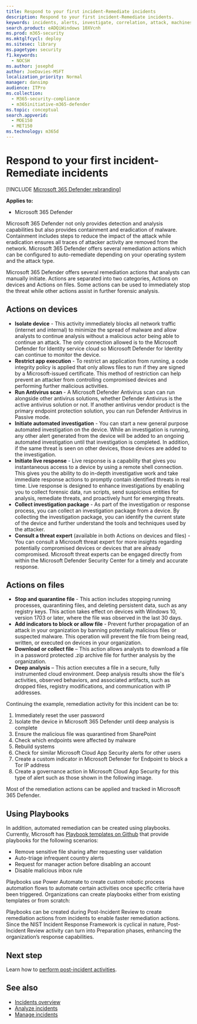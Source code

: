 ```yaml
---
title: Respond to your first incident-Remediate incidents
description: Respond to your first incident-Remediate incidents.
keywords: incidents, alerts, investigate, correlation, attack, machines, devices, users, identities, identity, mailbox, email, 365, microsoft, m365
search.product: eADQiWindows 10XVcnh
ms.prod: m365-security
ms.mktglfcycl: deploy
ms.sitesec: library
ms.pagetype: security
f1.keywords: 
  - NOCSH
ms.author: josephd
author: JoeDavies-MSFT
localization_priority: Normal
manager: dansimp
audience: ITPro
ms.collection: 
  - M365-security-compliance
  - m365initiative-m365-defender
ms.topic: conceptual
search.appverid: 
  - MOE150
  - MET150
ms.technology: m365d
---
```

# Respond to your first incident-Remediate incidents

[!INCLUDE [Microsoft 365 Defender rebranding](../includes/microsoft-defender.md)]

**Applies to:**
- Microsoft 365 Defender

Microsoft 365 Defender not only provides detection and analysis capabilities but also provides containment and eradication of malware. Containment includes steps to reduce the impact of the attack while eradication ensures all traces of attacker activity are removed from the network.  Microsoft 365 Defender offers several remediation actions which can be configured to auto-remediate depending on your operating system and the attack type.

Microsoft 365 Defender offers several remediation actions that analysts can manually initiate. Actions are separated into two categories, Actions on devices and Actions on files. Some actions can be used to immediately stop the threat while other actions assist in further forensic analysis.

## Actions on devices

- **Isolate device** - This activity immediately blocks all network traffic (internet and internal) to minimize the spread of malware and allow analysts to continue analysis without a malicious actor being able to continue an attack. The only connection allowed is to the Microsoft Defender for Identity service cloud so Microsoft Defender for Identity can continue to monitor the device. 
- **Restrict app execution** - To restrict an application from running, a code integrity policy is applied that only allows files to run if they are signed by a Microsoft-issued certificate. This method of restriction can help prevent an attacker from controlling compromised devices and performing further malicious activities.
- **Run Antivirus scan** - A Microsoft Defender Antivirus scan can run alongside other antivirus solutions, whether Defender Antivirus is the active antivirus solution or not. If another antivirus vendor product is the primary endpoint protection solution, you can run Defender Antivirus in Passive mode.
- **Initiate automated investigation** - You can start a new general purpose automated investigation on the device. While an investigation is running, any other alert generated from the device will be added to an ongoing automated investigation until that investigation is completed. In addition, if the same threat is seen on other devices, those devices are added to the investigation.
- **Initiate live response** - Live response is a capability that gives you instantaneous access to a device by using a remote shell connection. This gives you the ability to do in-depth investigative work and take immediate response actions to promptly contain identified threats in real time. Live response is designed to enhance investigations by enabling you to collect forensic data, run scripts, send suspicious entities for analysis, remediate threats, and proactively hunt for emerging threats.
- **Collect investigation package** - As part of the investigation or response process, you can collect an investigation package from a device. By collecting the investigation package, you can identify the current state of the device and further understand the tools and techniques used by the attacker. 
- **Consult a threat expert** (available in both Actions on devices and files) - You can consult a Microsoft threat expert for more insights regarding potentially compromised devices or devices that are already compromised. Microsoft threat experts can be engaged directly from within the Microsoft Defender Security Center for a timely and accurate response. 

## Actions on files

- **Stop and quarantine file** - This action includes stopping running processes, quarantining files, and deleting persistent data, such as any registry keys. This action takes effect on devices with Windows 10, version 1703 or later, where the file was observed in the last 30 days. 
- **Add indicators to block or allow file** - Prevent further propagation of an attack in your organization by banning potentially malicious files or suspected malware. This operation will prevent the file from being read, written, or executed on devices in your organization.
- **Download or collect file** – This action allows analysts to download a file in a password protected .zip archive file for further analysis by the organization.
- **Deep analysis** – This action executes a file in a secure, fully instrumented cloud environment. Deep analysis results show the file's activities, observed behaviors, and associated artifacts, such as dropped files, registry modifications, and communication with IP addresses. 

Continuing the example, remediation activity for this incident can be to:

1. Immediately reset the user password
2. Isolate the device in Microsoft 365 Defender until deep analysis is complete
3. Ensure the malicious file was quarantined from SharePoint
4. Check which endpoints were affected by malware
5. Rebuild systems
6. Check for similar Microsoft Cloud App Security alerts for other users
7. Create a custom indicator in Microsoft Defender for Endpoint to block a Tor IP address
8. Create a governance action in Microsoft Cloud App Security for this type of alert such as those shown in the following image.

<!--
  ADD FIGURE
--> 
 
Most of the remediation actions can be applied and tracked in Microsoft 365 Defender. 

## Using Playbooks

In addition, automated remediation can be created using playbooks. Currently, Microsoft has [Playbook templates on Github](https://github.com/microsoft/Microsoft-Cloud-App-Security/tree/master/Playbooks) that provide playbooks for the following scenarios:

- Remove sensitive file sharing after requesting user validation
- Auto-triage infrequent country alerts
- Request for manager action before disabling an account
- Disable malicious inbox rule

Playbooks use Power Automate to create custom robotic process automation flows to automate certain activities once specific criteria have been triggered. Organizations can create playbooks either from existing templates or from scratch:
 
<!--
  ADD FIGURE
--> 
 
Playbooks can be created during Post-Incident Review to create remediation actions from incidents to enable faster remediation actions. Since the NIST Incident Response Framework is cyclical in nature, Post-Incident Review activity can turn into Preparation phases, enhancing the organization’s response capabilities.

## Next step

Learn how to [perform post-incident activities](first-incident-post.md).

## See also

- [Incidents overview](incidents-overview.md)
- [Analyze incidents](investigate-incidents.md)
- [Manage incidents](manage-incidents.md)
